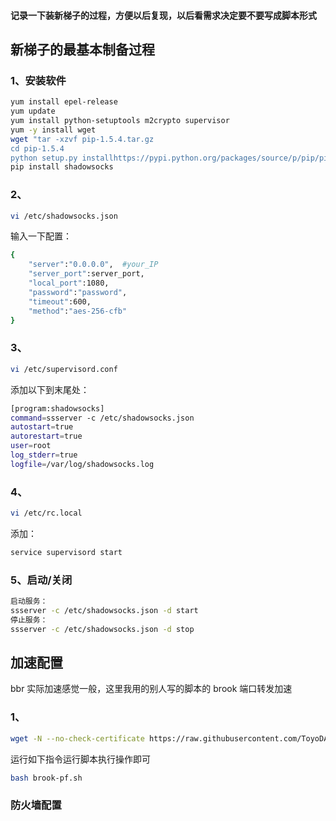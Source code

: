 #### 记录一下装新梯子的过程，方便以后复现，以后看需求决定要不要写成脚本形式
## 新梯子的最基本制备过程  
### 1、安装软件
```bash
yum install epel-release
yum update
yum install python-setuptools m2crypto supervisor
yum -y install wget
wget "tar -xzvf pip-1.5.4.tar.gz
cd pip-1.5.4
python setup.py installhttps://pypi.python.org/packages/source/p/pip/pip-1.5.4.tar.gz#md5=834b2904f92d46aaa333267fb1c922bb" --no-check-certificate
pip install shadowsocks
```
### 2、
```bash
vi /etc/shadowsocks.json 
```
输入一下配置：
```bash
{
	"server":"0.0.0.0",  #your_IP
	"server_port":server_port,    
	"local_port":1080,
	"password":"password",
	"timeout":600,
	"method":"aes-256-cfb"
}
```
### 3、
```bash
vi /etc/supervisord.conf
```
添加以下到末尾处：
```bash
[program:shadowsocks]
command=ssserver -c /etc/shadowsocks.json
autostart=true
autorestart=true
user=root
log_stderr=true
logfile=/var/log/shadowsocks.log
```
### 4、
```bash
vi /etc/rc.local
```
添加：
```bash
service supervisord start
```
### 5、启动/关闭
```bash
启动服务：
ssserver -c /etc/shadowsocks.json -d start
停止服务：
ssserver -c /etc/shadowsocks.json -d stop
```
## 加速配置
bbr 实际加速感觉一般，这里我用的别人写的脚本的 brook 端口转发加速
### 1、
```bash
wget -N --no-check-certificate https://raw.githubusercontent.com/ToyoDAdoubiBackup/doubi/master/brook-pf.sh && chmod +x brook-pf.sh && bash brook-pf.sh
```
运行如下指令运行脚本执行操作即可
```bash
bash brook-pf.sh
```

### 防火墙配置
